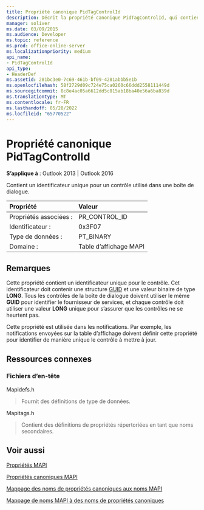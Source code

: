 ```yaml
---
title: Propriété canonique PidTagControlId
description: Décrit la propriété canonique PidTagControlId, qui contient un identificateur unique pour un contrôle utilisé dans une boîte de dialogue.
manager: soliver
ms.date: 03/09/2015
ms.audience: Developer
ms.topic: reference
ms.prod: office-online-server
ms.localizationpriority: medium
api_name:
- PidTagControlId
api_type:
- HeaderDef
ms.assetid: 281bc3e0-7c69-461b-bf09-4281abbb5e1b
ms.openlocfilehash: 58f2729d09c724e75ca0260c66ddd2558111449d
ms.sourcegitcommit: 8c8e4ac05a6612dd5c815ab18ba40e56a6ba839d
ms.translationtype: MT
ms.contentlocale: fr-FR
ms.lasthandoff: 05/28/2022
ms.locfileid: "65770522"
---
```

# <a name="pidtagcontrolid-canonical-property"></a>Propriété canonique PidTagControlId

  
  
**S’applique à** : Outlook 2013 | Outlook 2016 
  
Contient un identificateur unique pour un contrôle utilisé dans une boîte de dialogue. 
  
|Propriété|Valeur|
|:-----|:-----|
|Propriétés associées :  <br/> |PR_CONTROL_ID  <br/> |
|Identificateur :  <br/> |0x3F07  <br/> |
|Type de données :  <br/> |PT_BINARY  <br/> |
|Domaine :  <br/> |Table d’affichage MAPI  <br/> |
   
## <a name="remarks"></a>Remarques

Cette propriété contient un identificateur unique pour le contrôle. Cet identificateur doit contenir une structure [GUID](guid.md) et une valeur binaire de type **LONG**. Tous les contrôles de la boîte de dialogue doivent utiliser le même **GUID** pour identifier le fournisseur de services, et chaque contrôle doit utiliser une valeur **LONG** unique pour s’assurer que les contrôles ne se heurtent pas. 
  
Cette propriété est utilisée dans les notifications. Par exemple, les notifications envoyées sur la table d’affichage doivent définir cette propriété pour identifier de manière unique le contrôle à mettre à jour. 
  
## <a name="related-resources"></a>Ressources connexes

### <a name="header-files"></a>Fichiers d’en-tête

Mapidefs.h
  
> Fournit des définitions de type de données.
    
Mapitags.h
  
> Contient des définitions de propriétés répertoriées en tant que noms secondaires.
    
## <a name="see-also"></a>Voir aussi



[Propriétés MAPI](mapi-properties.md)
  
[Propriétés canoniques MAPI](mapi-canonical-properties.md)
  
[Mappage des noms de propriétés canoniques aux noms MAPI](mapping-canonical-property-names-to-mapi-names.md)
  
[Mappage de noms MAPI à des noms de propriétés canoniques](mapping-mapi-names-to-canonical-property-names.md)

